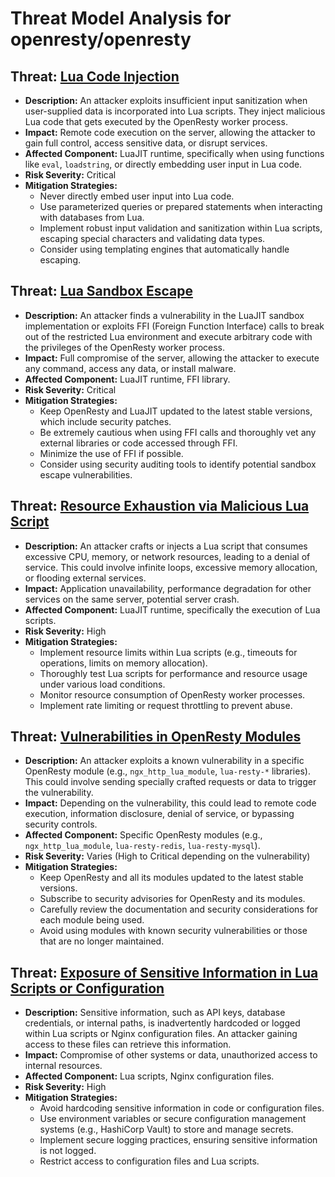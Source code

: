 # Threat Model Analysis for openresty/openresty

## Threat: [Lua Code Injection](./threats/lua_code_injection.md)

*   **Description:** An attacker exploits insufficient input sanitization when user-supplied data is incorporated into Lua scripts. They inject malicious Lua code that gets executed by the OpenResty worker process.
*   **Impact:** Remote code execution on the server, allowing the attacker to gain full control, access sensitive data, or disrupt services.
*   **Affected Component:** LuaJIT runtime, specifically when using functions like `eval`, `loadstring`, or directly embedding user input in Lua code.
*   **Risk Severity:** Critical
*   **Mitigation Strategies:**
    *   Never directly embed user input into Lua code.
    *   Use parameterized queries or prepared statements when interacting with databases from Lua.
    *   Implement robust input validation and sanitization within Lua scripts, escaping special characters and validating data types.
    *   Consider using templating engines that automatically handle escaping.

## Threat: [Lua Sandbox Escape](./threats/lua_sandbox_escape.md)

*   **Description:** An attacker finds a vulnerability in the LuaJIT sandbox implementation or exploits FFI (Foreign Function Interface) calls to break out of the restricted Lua environment and execute arbitrary code with the privileges of the OpenResty worker process.
*   **Impact:** Full compromise of the server, allowing the attacker to execute any command, access any data, or install malware.
*   **Affected Component:** LuaJIT runtime, FFI library.
*   **Risk Severity:** Critical
*   **Mitigation Strategies:**
    *   Keep OpenResty and LuaJIT updated to the latest stable versions, which include security patches.
    *   Be extremely cautious when using FFI calls and thoroughly vet any external libraries or code accessed through FFI.
    *   Minimize the use of FFI if possible.
    *   Consider using security auditing tools to identify potential sandbox escape vulnerabilities.

## Threat: [Resource Exhaustion via Malicious Lua Script](./threats/resource_exhaustion_via_malicious_lua_script.md)

*   **Description:** An attacker crafts or injects a Lua script that consumes excessive CPU, memory, or network resources, leading to a denial of service. This could involve infinite loops, excessive memory allocation, or flooding external services.
*   **Impact:** Application unavailability, performance degradation for other services on the same server, potential server crash.
*   **Affected Component:** LuaJIT runtime, specifically the execution of Lua scripts.
*   **Risk Severity:** High
*   **Mitigation Strategies:**
    *   Implement resource limits within Lua scripts (e.g., timeouts for operations, limits on memory allocation).
    *   Thoroughly test Lua scripts for performance and resource usage under various load conditions.
    *   Monitor resource consumption of OpenResty worker processes.
    *   Implement rate limiting or request throttling to prevent abuse.

## Threat: [Vulnerabilities in OpenResty Modules](./threats/vulnerabilities_in_openresty_modules.md)

*   **Description:** An attacker exploits a known vulnerability in a specific OpenResty module (e.g., `ngx_http_lua_module`, `lua-resty-*` libraries). This could involve sending specially crafted requests or data to trigger the vulnerability.
*   **Impact:** Depending on the vulnerability, this could lead to remote code execution, information disclosure, denial of service, or bypassing security controls.
*   **Affected Component:** Specific OpenResty modules (e.g., `ngx_http_lua_module`, `lua-resty-redis`, `lua-resty-mysql`).
*   **Risk Severity:** Varies (High to Critical depending on the vulnerability)
*   **Mitigation Strategies:**
    *   Keep OpenResty and all its modules updated to the latest stable versions.
    *   Subscribe to security advisories for OpenResty and its modules.
    *   Carefully review the documentation and security considerations for each module being used.
    *   Avoid using modules with known security vulnerabilities or those that are no longer maintained.

## Threat: [Exposure of Sensitive Information in Lua Scripts or Configuration](./threats/exposure_of_sensitive_information_in_lua_scripts_or_configuration.md)

*   **Description:** Sensitive information, such as API keys, database credentials, or internal paths, is inadvertently hardcoded or logged within Lua scripts or Nginx configuration files. An attacker gaining access to these files can retrieve this information.
*   **Impact:** Compromise of other systems or data, unauthorized access to internal resources.
*   **Affected Component:** Lua scripts, Nginx configuration files.
*   **Risk Severity:** High
*   **Mitigation Strategies:**
    *   Avoid hardcoding sensitive information in code or configuration files.
    *   Use environment variables or secure configuration management systems (e.g., HashiCorp Vault) to store and manage secrets.
    *   Implement secure logging practices, ensuring sensitive information is not logged.
    *   Restrict access to configuration files and Lua scripts.

